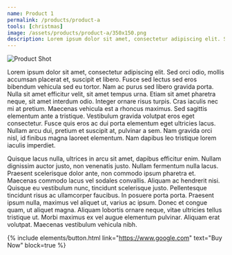 ```yaml
---
name: Product 1
permalink: /products/product-a
tools: [christmas]
image: /assets/products/product-a/350x150.png
description: Lorem ipsum dolor sit amet, consectetur adipiscing elit. Sed orci odio, mollis accumsan placerat et, suscipit et libero. Fusce sed lectus sed eros bibendum vehicula sed eu tortor. Nam ac purus sed libero gravida porta.
---
```

![Product Shot](/assets/products/product-a/350x150.png "Product Shot")

Lorem ipsum dolor sit amet, consectetur adipiscing elit. Sed orci odio, mollis accumsan placerat et, suscipit et libero. Fusce sed lectus sed eros bibendum vehicula sed eu tortor. Nam ac purus sed libero gravida porta. Nulla sit amet efficitur velit, sit amet tempus urna. Etiam sit amet pharetra neque, sit amet interdum odio. Integer ornare risus turpis. Cras iaculis nec mi at pretium. Maecenas vehicula est a rhoncus maximus. Sed sagittis elementum ante a tristique. Vestibulum gravida volutpat eros eget consectetur. Fusce quis eros ac dui porta elementum eget ultricies lacus. Nullam arcu dui, pretium et suscipit at, pulvinar a sem. Nam gravida orci nisl, id finibus magna laoreet elementum. Nam dapibus leo tristique lorem iaculis imperdiet.

Quisque lacus nulla, ultrices in arcu sit amet, dapibus efficitur enim. Nullam dignissim auctor justo, non venenatis justo. Nullam fermentum nulla lacus. Praesent scelerisque dolor ante, non commodo ipsum pharetra et. Maecenas commodo lacus vel sodales convallis. Aliquam ac hendrerit nisi. Quisque eu vestibulum nunc, tincidunt scelerisque justo. Pellentesque tincidunt risus ac ullamcorper faucibus. In posuere porta porta. Praesent ipsum nulla, maximus vel aliquet ut, varius ac ipsum. Donec et congue quam, ut aliquet magna. Aliquam lobortis ornare neque, vitae ultricies tellus tristique ut. Morbi maximus ex vel augue elementum pulvinar. Aliquam erat volutpat. Maecenas vestibulum vehicula nibh.

{% include elements/button.html link="https://www.google.com" text="Buy Now" block=true %}
